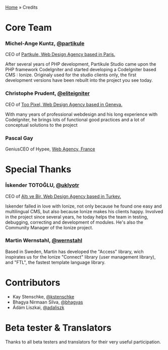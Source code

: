 [Home](sitemap.md) »  Credits

# Core Team

### Michel-Ange Kuntz, [@partikule](https://twitter.com/partikule)

CEO of [Partkule, Web Design Agency based in Paris.](http://partikule.net/)  

After several  years of  PHP development,  Partikule  Studio came  upon the PHP
framework CodeIgniter and started developing a CodeIgniter  based CMS : Ionize.
Originaly used for the studio clients only, the first development versions have
been rebuilt into the project you see today.

### Christophe Prudent, [@eliteigniter](https://twitter.com/eliteigniter)

CEO of [Too Pixel, Web Design Agency based in Geneva.](http://www.toopixel.ch/)  

With  many  years  of  professional  webdesign  and  his  long  experience with
CodeIgniter,  he brings  lots  of  functional  good  practices  and  a  lot  of
conceptual solutions to the project

### Pascal Gay

GeniusCEO of Hypee, [Web Agency, France](http://www.hypee.com/)  

# Special Thanks

### İskender TOTOĞLU, [@uklyotr](https://twitter.com/ukyotr)

CEO of [Altı ve Bir, Web Design Agency based in Turkey.](http://www.altivebir.com/)  

Iskender falled in  love with Ionize,  not only  because he found one  easy and
multilingual CMS, but  also because Ionize makes his clients happy. Involved in
the project since several years, he today helps the team in testing, debugging,
correcting and  development of modules.  He's also the Community Manager of the
Ionize project.

### Martin Wernstahl, [@wernstahl](https://twitter.com/wernstahl)

Based in Sweden, Martin has developed the "Access" library,  wich inspirates us
for the  Ionize  "Connect"  library  (user management library),  and "FTL", the
fastest template language library.

# Contributors

- Kay Stenschke, [@kstenschke](https://twitter.com/kstenschke)
- Bhagya Nirmaan Silva, [@bhagyas](https://about.me/bhagyas)
- Ádám Liszkai, [@adaliszk](https://twitter.com/AdaLiszk)

# Beta tester & Translators

Thanks to all beta testers and translators for their very useful participation.
